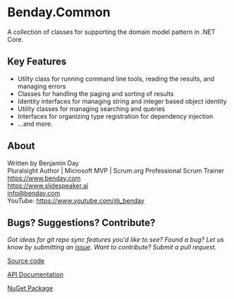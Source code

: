 # Benday.Common

A collection of classes for supporting the domain model pattern in .NET Core.

## Key Features

* Utilty class for running command line tools, reading the results, and managing errors
* Classes for handling the paging and sorting of results
* Identity interfaces for managing string and integer based object identity
* Utility classes for managing searching and queries
* Interfaces for organizing type registration for dependency injection
* ...and more.

## About

Written by Benjamin Day  
Pluralsight Author | Microsoft MVP | Scrum.org Professional Scrum Trainer  
https://www.benday.com  
https://www.slidespeaker.ai  
info@benday.com  
YouTube: https://www.youtube.com/@_benday  

## Bugs? Suggestions? Contribute?

*Got ideas for git repo sync features you'd like to see? Found a bug? 
Let us know by submitting an [issue](https://github.com/benday-inc/Benday.Common/issues)*. *Want to contribute? Submit a pull request.*

[Source code](https://github.com/benday-inc/Benday.Common)

[API Documentation](https://benday-inc.github.io/Benday.Common/api/Benday.Common.html)

[NuGet Package](https://www.nuget.org/packages/Benday.Common/)

